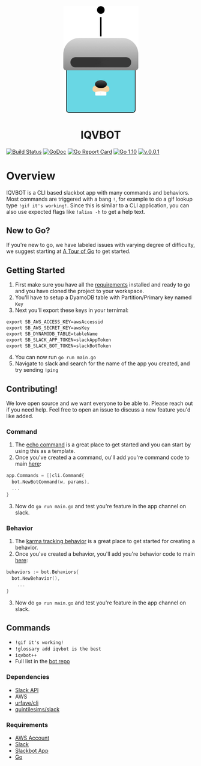 
<div align="center">
    <img src="Logo.jpg" width="200" max-width="80%" alt="Slackbot" />
    <h1>IQVBOT</h1>
</div>

[![Build Status](https://travis-ci.org/quintilesims/slackbot.svg?branch=master)](https://travis-ci.org/quintilesims/slackbot)
[![GoDoc](https://godoc.org/github.com/quintilesims/slackbot?status.svg)](https://godoc.org/github.com/quintilesims/slackbot)
[![Go Report Card](https://goreportcard.com/badge/github.com/quintilesims/slackbot)](https://goreportcard.com/report/github.com/quintilesims/slackbot)
[![Go 1.10](https://img.shields.io/badge/go-1.10-68d6e4.svg?style=flat)](#)
[![v.0.0.1](https://img.shields.io/badge/version-v0.0.1-brightgreen.svg)](https://github.com/quintilesims/slackbot/releases/tag/v0.0.1)

# Overview

IQVBOT is a CLI based slackbot app with many commands and behaviors. Most commands are triggered with a bang `!`, for example to do a gif lookup type `!gif it's working!`. Since this is similar to a CLI application, you can also use expected flags like `!alias -h` to get a help text.

## New to Go?
If you're new to go, we have labeled issues with varying degree of difficulty, we suggest starting at [A Tour of Go](https://tour.golang.org/welcome/) to get started.

## Getting Started

1. First make sure you have all the [requirements](#requirements) installed and ready to go and you have cloned the project to your workspace.
2. You'll have to setup a DyamoDB table with Partition/Primary key named `Key`
3. Next you'll export these keys in your ternimal:

```
export SB_AWS_ACCESS_KEY=awsAccessid
export SB_AWS_SECRET_KEY=awsKey
export SB_DYNAMODB_TABLE=tableName
export SB_SLACK_APP_TOKEN=slackAppToken
export SB_SLACK_BOT_TOKEN=slackBotToken
```

4. You can now run `go run main.go`
5. Navigate to slack and search for the name of the app you created, and try sending `!ping`

## Contributing!

We love open source and we want everyone to be able to. Please reach out if you need help. Feel free to open an issue to discuss a new feature you'd like added.

### Command

1. The [echo command](https://github.com/quintilesims/slackbot/blob/master/bot/echo_command.go) is a great place to get started and you can start by using this as a template. 
2. Once you've created a a command, ou'll add you're command code to main [here](https://github.com/quintilesims/slackbot/blob/master/main.go#L199):

```go
app.Commands = []cli.Command{
  bot.NewBotCommand(w, params),
  ...
}
```

3. Now do `go run main.go` and test you're feature in the app channel on slack.

### Behavior

1. The [karma tracking behavior](https://github.com/quintilesims/slackbot/blob/master/bot/karma_tracking_behavior.go) is a great place to get started for creating a behavior. 
2.  Once you've created a behavior, you'll add you're behavior code to main [here](https://github.com/quintilesims/slackbot/blob/master/main.go#L139):

```go
behaviors := bot.Behaviors{
  bot.NewBehavior(),
    ...
}
```

3. Now do `go run main.go` and test you're feature in the app channel on slack.

## Commands

- `!gif it's working!`
- `!glossary add iqvbot is the best`
- `iqvbot++`
- Full list in the [bot repo](https://github.com/quintilesims/slackbot/tree/master/bot)

### Dependencies

- [Slack API](https://api.slack.com)
- AWS
- [urfave/cli](https://github.com/urfave/cli)
- [quintilesims/slack](https://github.com/quintilesims/slack)

### Requirements

- [AWS Account](https://aws.amazon.com/free/)
- [Slack](https://slack.com/)
- [Slackbot App](https://api.slack.com/apps?new_app=1)
- [Go](https://golang.org/dl/)
